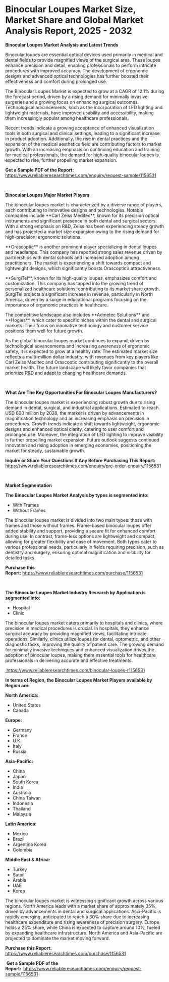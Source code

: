<p><h1>Binocular Loupes Market Size, Market Share and Global Market Analysis Report, 2025 - 2032</h1></p><p><strong>Binocular Loupes Market Analysis and Latest Trends</strong></p>
<p><p>Binocular loupes are essential optical devices used primarily in medical and dental fields to provide magnified views of the surgical area. These loupes enhance precision and detail, enabling professionals to perform intricate procedures with improved accuracy. The development of ergonomic designs and advanced optical technologies has further boosted their effectiveness and comfort during prolonged use.</p><p>The Binocular Loupes Market is expected to grow at a CAGR of 12.1% during the forecast period, driven by a rising demand for minimally invasive surgeries and a growing focus on enhancing surgical outcomes. Technological advancements, such as the incorporation of LED lighting and lightweight materials, have improved usability and accessibility, making them increasingly popular among healthcare professionals.</p><p>Recent trends indicate a growing acceptance of enhanced visualization tools in both surgical and clinical settings, leading to a significant increase in product adoption. Additionally, the rise in dental practices and the expansion of the medical aesthetics field are contributing factors to market growth. With an increasing emphasis on continuing education and training for medical professionals, the demand for high-quality binocular loupes is expected to rise, further propelling market expansion.</p></p>
<p><strong>Get a Sample PDF of the Report:&nbsp;</strong> <a href="https://www.reliableresearchtimes.com/enquiry/request-sample/1156531?utm_campaign=3216&utm_medium=2&utm_source=Github&utm_content=ia&utm_term=13042025&utm_id=binocular-loupes">https://www.reliableresearchtimes.com/enquiry/request-sample/1156531</a></p>
<p>&nbsp;</p>
<p><strong>Binocular Loupes Major Market Players</strong></p>
<p><p>The binocular loupes market is characterized by a diverse range of players, each contributing to innovative designs and technologies. Notable companies include **Carl Zeiss Meditec**, known for its precision optical instruments and significant presence in both dental and surgical sectors. With a strong emphasis on R&D, Zeiss has been experiencing steady growth and has projected a market size expansion owing to the rising demand for high-precision, ergonomic solutions.</p><p>**Orascoptic** is another prominent player specializing in dental loupes and headlamps. This company has reported strong sales revenue driven by partnerships with dental schools and increased adoption among practitioners. The market is experiencing a shift towards compact and lightweight designs, which significantly boosts Orascoptic’s attractiveness.</p><p>**SurgiTel**, known for its high-quality loupes, emphasizes comfort and customization. This company has tapped into the growing trend of personalized healthcare solutions, contributing to its market share growth. SurgiTel projects a significant increase in revenue, particularly in North America, driven by a surge in educational programs focusing on the importance of ergonomic practices in healthcare.</p><p>The competitive landscape also includes **Admetec Solutions** and **Hogies**, which cater to specific niches within the dental and surgical markets. Their focus on innovative technology and customer service positions them well for future growth.</p><p>As the global binocular loupes market continues to expand, driven by technological advancements and increasing awareness of ergonomic safety, it is expected to grow at a healthy rate. The estimated market size reflects a multi-million dollar industry, with revenues from key players like Carl Zeiss Meditec and Orascoptic contributing significantly to the overall market health. The future landscape will likely favor companies that prioritize R&D and adapt to changing healthcare demands.</p></p>
<p>&nbsp;</p>
<p><strong>What Are The Key Opportunities For Binocular Loupes Manufacturers?</strong></p>
<p><p>The binocular loupes market is experiencing robust growth due to rising demand in dental, surgical, and industrial applications. Estimated to reach USD 800 million by 2028, the market is driven by advancements in magnification technology and an increasing emphasis on precision in procedures. Growth trends indicate a shift towards lightweight, ergonomic designs and enhanced optical clarity, catering to user comfort and prolonged use. Moreover, the integration of LED lighting to improve visibility is further propelling market expansion. Future outlook suggests continued innovation and rising adoption in emerging economies, positioning the market for steady, sustainable growth.</p></p>
<p><strong>Inquire or Share Your Questions If Any Before Purchasing This Report:</strong> <a href="https://www.reliableresearchtimes.com/enquiry/pre-order-enquiry/1156531?utm_campaign=3216&utm_medium=2&utm_source=Github&utm_content=ia&utm_term=13042025&utm_id=binocular-loupes">https://www.reliableresearchtimes.com/enquiry/pre-order-enquiry/1156531</a></p>
<p>&nbsp;</p>
<p><strong>Market Segmentation</strong></p>
<p><strong>The Binocular Loupes Market Analysis by types is segmented into:</strong></p>
<p><ul><li>With Frames</li><li>Without Frames</li></ul></p>
<p><p>The binocular loupes market is divided into two main types: those with frames and those without frames. Frame-based binocular loupes offer added stability and support, providing a secure fit for enhanced comfort during use. In contrast, frame-less options are lightweight and compact, allowing for greater flexibility and ease of movement. Both types cater to various professional needs, particularly in fields requiring precision, such as dentistry and surgery, ensuring optimal magnification and visibility for detailed tasks.</p></p>
<p><strong>Purchase this Report:&nbsp;</strong><a href="https://www.reliableresearchtimes.com/purchase/1156531?utm_campaign=3216&utm_medium=2&utm_source=Github&utm_content=ia&utm_term=13042025&utm_id=binocular-loupes">https://www.reliableresearchtimes.com/purchase/1156531</a></p>
<p>&nbsp;</p>
<p><strong>The Binocular Loupes Market Industry Research by Application is segmented into:</strong></p>
<p><ul><li>Hospital</li><li>Clinic</li></ul></p>
<p><p>The binocular loupes market caters primarily to hospitals and clinics, where precision in medical procedures is crucial. In hospitals, they enhance surgical accuracy by providing magnified views, facilitating intricate operations. Similarly, clinics utilize loupes for dental, optometric, and other diagnostic tasks, improving the quality of patient care. The growing demand for minimally invasive techniques and enhanced visualization drives the adoption of binocular loupes, making them essential tools for healthcare professionals in delivering accurate and effective treatments.</p></p>
<p><a href="https://www.reliableresearchtimes.com/binocular-loupes-r1156531?utm_campaign=3216&utm_medium=2&utm_source=Github&utm_content=ia&utm_term=13042025&utm_id=binocular-loupes">&nbsp;https://www.reliableresearchtimes.com/binocular-loupes-r1156531</a></p>
<p><strong>In terms of Region, the Binocular Loupes Market Players available by Region are:</strong></p>
<p>
    <p> <strong> North America: </strong>
        <ul>
            <li>United States</li>
            <li>Canada</li>
        </ul>
        </p> 
    <p> <strong> Europe: </strong>
        <ul>
            <li>Germany</li>
            <li>France</li>
            <li>U.K.</li>
            <li>Italy</li>
            <li>Russia</li>
        </ul>
        </p> 
    <p> <strong> Asia-Pacific: </strong>
        <ul>
            <li>China</li>
            <li>Japan</li>
            <li>South Korea</li>
            <li>India</li>
            <li>Australia</li>
            <li>China Taiwan</li>
            <li>Indonesia</li>
            <li>Thailand</li>
            <li>Malaysia</li>
        </ul>
        </p> 
    <p> <strong> Latin America: </strong>
        <ul>
            <li>Mexico</li>
            <li>Brazil</li>
            <li>Argentina Korea</li>
            <li>Colombia</li>
        </ul>
        </p> 
    <p> <strong> Middle East & Africa: </strong>
        <ul>
            <li>Turkey</li>
            <li>Saudi</li>
            <li>Arabia</li>
            <li>UAE</li>
            <li>Korea</li>
        </ul>
    </p>
    </p>
<p><p>The binocular loupes market is witnessing significant growth across various regions. North America leads with a market share of approximately 35%, driven by advancements in dental and surgical applications. Asia-Pacific is rapidly emerging, anticipated to reach a 30% share due to increasing healthcare expenditure and rising awareness of precision surgery. Europe holds a 25% share, while China is expected to capture around 10%, fueled by expanding healthcare infrastructure. North America and Asia-Pacific are projected to dominate the market moving forward.</p></p>
<p><strong>Purchase this Report: </strong><a href="https://www.reliableresearchtimes.com/purchase/1156531?utm_campaign=3216&utm_medium=2&utm_source=Github&utm_content=ia&utm_term=13042025&utm_id=binocular-loupes">https://www.reliableresearchtimes.com/purchase/1156531</a></p>
<p>&nbsp;<strong>Get a Sample PDF of the Report:&nbsp;&nbsp;</strong><a href="https://www.reliableresearchtimes.com/enquiry/request-sample/1156531?utm_campaign=3216&utm_medium=2&utm_source=Github&utm_content=ia&utm_term=13042025&utm_id=binocular-loupes">https://www.reliableresearchtimes.com/enquiry/request-sample/1156531</a></p>
<p><strong></strong></p>
<p><p></p><p></p><p></p></p>